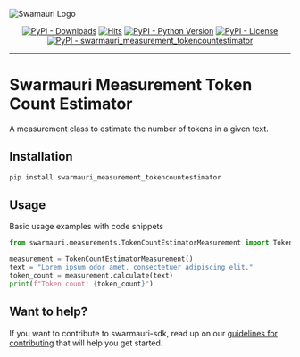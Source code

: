 
![Swamauri Logo](https://res.cloudinary.com/dbjmpekvl/image/upload/v1730099724/Swarmauri-logo-lockup-2048x757_hww01w.png)

<p align="center">
    <a href="https://pypi.org/project/swarmauri_measurement_tokencountestimator/">
        <img src="https://img.shields.io/pypi/dm/swarmauri_measurement_tokencountestimator" alt="PyPI - Downloads"/></a>
    <a href="https://hits.sh/github.com/swarmauri/swarmauri-sdk/tree/master/pkgs/community/swarmauri_measurement_tokencountestimator/">
        <img alt="Hits" src="https://hits.sh/github.com/swarmauri/swarmauri-sdk/tree/master/pkgs/community/swarmauri_measurement_tokencountestimator.svg"/></a>
    <a href="https://pypi.org/project/swarmauri_measurement_tokencountestimator/">
        <img src="https://img.shields.io/pypi/pyversions/swarmauri_measurement_tokencountestimator" alt="PyPI - Python Version"/></a>
    <a href="https://pypi.org/project/swarmauri_measurement_tokencountestimator/">
        <img src="https://img.shields.io/pypi/l/swarmauri_measurement_tokencountestimator" alt="PyPI - License"/></a>
    <a href="https://pypi.org/project/swarmauri_measurement_tokencountestimator/">
        <img src="https://img.shields.io/pypi/v/swarmauri_measurement_tokencountestimator?label=swarmauri_measurement_tokencountestimator&color=green" alt="PyPI - swarmauri_measurement_tokencountestimator"/></a>
</p>

---

# Swarmauri Measurement Token Count Estimator

A measurement class to estimate the number of tokens in a given text.

## Installation

```bash
pip install swarmauri_measurement_tokencountestimator
```

## Usage
Basic usage examples with code snippets
```python
from swarmauri.measurements.TokenCountEstimatorMeasurement import TokenCountEstimatorMeasurement

measurement = TokenCountEstimatorMeasurement()
text = "Lorem ipsum odor amet, consectetuer adipiscing elit."
token_count = measurement.calculate(text)
print(f"Token count: {token_count}")
```
## Want to help?

If you want to contribute to swarmauri-sdk, read up on our [guidelines for contributing](https://github.com/swarmauri/swarmauri-sdk/blob/master/contributing.md) that will help you get started.
